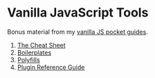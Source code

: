 # Vanilla JavaScript Tools

Bonus material from my [vanilla JS pocket guides](https://gomakethings.com/guides/).

1. [The Cheat Sheet](https://github.com/cferdinandi/vanilla-javascript-cheat-sheet/blob/master/cheat-sheet.md)
2. [Boilerplates](https://github.com/cferdinandi/vanilla-javascript-cheat-sheet/tree/master/boilerplates)
3. [Polyfills](https://github.com/cferdinandi/vanilla-javascript-cheat-sheet/tree/master/polyfills)
4. [Plugin Reference Guide](https://github.com/cferdinandi/vanilla-javascript-cheat-sheet/blob/master/vanilla-js-plugins.md)
